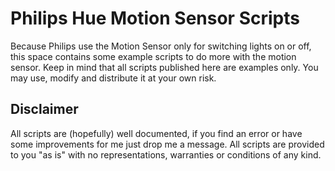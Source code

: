 # Philips Hue Motion Sensor Scripts
Because Philips use the Motion Sensor only for switching lights on or off, this space contains some example scripts to do more with the motion sensor. Keep in mind that all scripts published here are examples only. You may use, modify and distribute it at your own risk.

## Disclaimer
All scripts are (hopefully) well documented, if you find an error or have some improvements for me just drop me a message. All scripts are provided to you "as is" with no representations, warranties or conditions of any kind.
